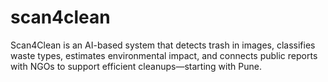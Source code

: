 # scan4clean
Scan4Clean is an AI-based system that detects trash in images, classifies waste types, estimates environmental impact, and connects public reports with NGOs to support efficient cleanups—starting with Pune.
